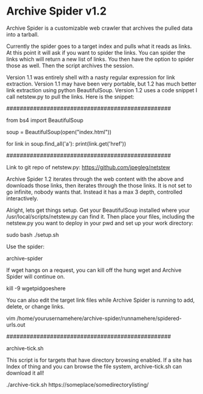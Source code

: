 # Archive Spider v1.2 

Archive Spider is a customizable web crawler that
archives the pulled data into a tarball.

Currently the spider goes to a target index and
pulls what it reads as links. At this point it
will ask if you want to spider the links. You can
spider the links which will return a new list of links.
You then have the option to spider those as well. 
Then the script archives the session.

Version 1.1 was entirely shell with a nasty regular expression for link extraction. Version 1.1 may have been very portable, but 1.2 has much better link extraction using python BeautifulSoup. Version 1.2 uses a code snippet I call netstew.py to pull the links. Here is the snippet:

#################################################

from bs4 import BeautifulSoup

soup = BeautifulSoup(open("index.html"))

for link in soup.find_all('a'):
    print(link.get('href'))

#################################################

Link to git repo of netstew.py:
https://github.com/jpegleg/netstew

Archive Spider 1.2 iterates through the web content with the above and downloads those links, then iterates through the those links. It is not set to go infinite, nobody wants that. Instead it has a max 3 depth, controlled interactively.

Alright, lets get things setup. Get your BeautifulSoup installed where your /usr/local/scripts/netstew.py can find it.
Then place your files, including the netstew.py you want to deploy in your pwd and set up your work directory:

sudo bash ./setup.sh

Use the spider:

archive-spider

If wget hangs on a request, you can kill off the hung wget and Archive Spider
will continue on. 

kill -9 wgetpidgoeshere

You can also edit the target link files while Archive Spider is running to 
add, delete, or change links.

vim /home/yourusernamehere/archive-spider/runnamehere/spidered-urls.out

#################################################

archive-tick.sh

This script is for targets that have directory browsing enabled. If a site has Index of thing and you can browse the file system, archive-tick.sh can download it all!

./archive-tick.sh https://someplace/somedirectorylisting/

